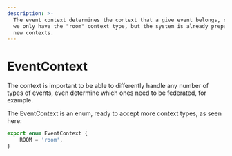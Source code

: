 ```yaml
---
description: >-
  The event context determines the context that a give event belongs, currently
  we only have the "room" context type, but the system is already prepared for
  new contexts.
---
```


# EventContext

The context is important to be able to differently handle any number of types of events, even determine which ones need to be federated, for example.

The EventContext is an enum, ready to accept more context types, as seen here:

```typescript
export enum EventContext {
    ROOM = 'room',
}
```
